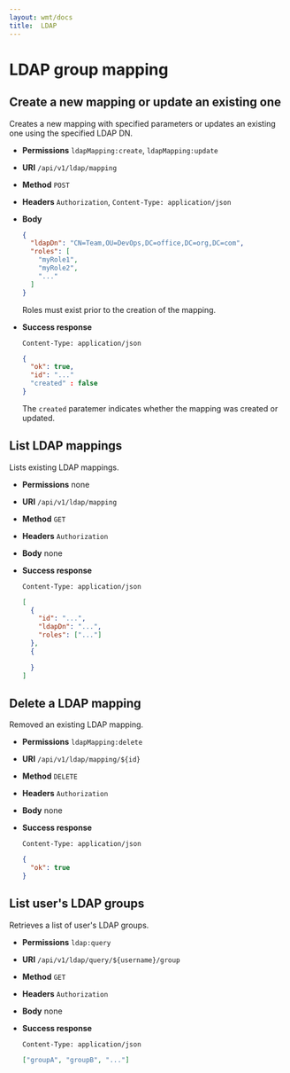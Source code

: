 ```yaml
---
layout: wmt/docs
title:  LDAP
---
```


# LDAP group mapping

## Create a new mapping or update an existing one

Creates a new mapping with specified parameters or updates an existing one
using the specified LDAP DN.

* **Permissions** `ldapMapping:create`, `ldapMapping:update`
* **URI** `/api/v1/ldap/mapping`
* **Method** `POST`
* **Headers** `Authorization`, `Content-Type: application/json`
* **Body**
    ```json
    {
      "ldapDn": "CN=Team,OU=DevOps,DC=office,DC=org,DC=com",
      "roles": [
        "myRole1",
        "myRole2",
        "..."
      ]
    }
    ```
    
    Roles must exist prior to the creation of the mapping.
* **Success response**
    ```
    Content-Type: application/json
    ```
    
    ```json
    {
      "ok": true,
      "id": "..."
      "created" : false
    }
    ```
    
    The `created` paratemer indicates whether the mapping was created or updated.
    
## List LDAP mappings
    
Lists existing LDAP mappings.

* **Permissions** none
* **URI** `/api/v1/ldap/mapping`
* **Method** `GET`
* **Headers** `Authorization`
* **Body**
    none
* **Success response**
    ```
    Content-Type: application/json
    ```
    
    ```json
    [
      {
        "id": "...",
        "ldapDn": "...",
        "roles": ["..."]
      },
      {

      }
    ]
    ```

## Delete a LDAP mapping

Removed an existing LDAP mapping.

* **Permissions** `ldapMapping:delete`
* **URI** `/api/v1/ldap/mapping/${id}`
* **Method** `DELETE`
* **Headers** `Authorization`
* **Body**
    none
* **Success response**
    ```
    Content-Type: application/json
    ```
    
    ```json
    {
      "ok": true
    }
    ```
    
## List user's LDAP groups

Retrieves a list of user's LDAP groups.

* **Permissions** `ldap:query`
* **URI** `/api/v1/ldap/query/${username}/group`
* **Method** `GET`
* **Headers** `Authorization`
* **Body**
    none
* **Success response**
    ```
    Content-Type: application/json
    ```
    
    ```json
    ["groupA", "groupB", "..."]
    ```
